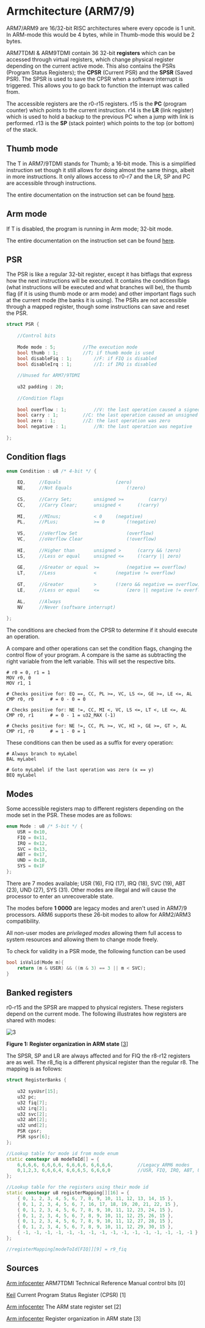 # Armchitecture (ARM7/9)

ARM7/ARM9 are 16/32-bit RISC architectures where every opcode is 1 unit. In ARM-mode this would be 4 bytes, while in Thumb-mode this would be 2 bytes.

ARM7TDMI & ARM9TDMI contain 36 32-bit **registers** which can be accessed through virtual registers, which change physical register depending on the current active mode. This also contains the PSRs (Program Status Registers); the **CPSR** (Current PSR) and the **SPSR** (Saved PSR). The SPSR is used to save the CPSR when a software interrupt is triggered. This allows you to go back to function the interrupt was called from.

The accessible registers are the r0-r15 registers. r15 is the **PC** (program counter) which points to the current instruction. r14 is the **LR** (link register) which is used to hold a backup to the previous PC when a jump with link is performed. r13 is the **SP** (stack pointer) which points to the top (or bottom) of the stack.

## Thumb mode

The T in ARM7/9TDMI stands for Thumb; a 16-bit mode. This is a simplified instruction set though it still allows for doing almost the same things, albeit in more instructions. It only allows access to r0-r7 and the LR, SP and PC are accessible through instructions.

The entire documentation on the instruction set can be found [here](docs/thumb.md).

## Arm mode

If T is disabled, the program is running in Arm mode; 32-bit mode.

The entire documentation on the instruction set can be found [here](docs/arm.md).

## PSR

The PSR is like a regular 32-bit register, except it has bitflags that express how the next instructions will be executed. It contains the condition flags (what instructions will be executed and what branches will be), the thumb flag (if it is using thumb mode or arm mode) and other important flags such at the current mode (the banks it is using). The PSRs are not accessible through a mapped register, though some instructions can save and reset the PSR.

```cpp
struct PSR {
  
    //Control bits
    
    Mode mode : 5;			//The execution mode
    bool thumb : 1;			//T; if thumb mode is used
    bool disableFiq : 1;		//F: if FIQ is disabled
    bool disableIrq : 1;		//I: if IRQ is disabled
    
    //Unused for ARM7/9TDMI
    
    u32 padding : 20;
    
    //Condition flags
    
    bool overflow : 1;			//V: the last operation caused a signed overflow
    bool carry : 1;			//C: the last operation caused an unsigned overflow
    bool zero : 1;			//Z: the last operation was zero
    bool negative : 1;			//N: the last operation was negative
    
};
```

## Condition flags

```cpp
enum Condition : u8 /* 4-bit */ {
  
    EQ,		//Equals					(zero)
    NE,		//Not Equals 					(!zero)
    
    CS,		//Carry Set; 		unsigned >= 		(carry)
    CC,		//Carry Clear;		unsigned <		(!carry)
    
    MI,		//MInus;			< 0		(negative)
    PL,		//PLus;				>= 0		(!negative)
    
    VS,		//oVerflow Set					(overflow)
    VC,		//oVerflow Clear				(!overflow)
    
    HI,		//Higher than		unsigned >		(carry && !zero)
    LS,		//Less or equal		unsigned <=		(!carry || zero)
    
    GE,		//Greater or equal	>=			(negative == overflow)
    LT,		//Less				<		(negative != overflow)
    
    GT,		//Greater			>		(!zero && negative == overflow)
    LE,		//Less or equal		<=			(zero || negative != overflow)
    
    AL,		//Always
    NV		//Never (software interrupt)
    
};
```

The conditions are checked from the CPSR to determine if it should execute an operation.

A compare and other operations can set the condition flags, changing the control flow of your program. A compare is the same as subtracting the right variable from the left variable. This will set the respective bits.

```assembly
# r0 = 0, r1 = 1
MOV r0, 0
MOV r1, 1

# Checks positive for: EQ ==, CC, PL >=, VC, LS <=, GE >=, LE <=, AL
CMP r0, r0 		# = 0 - 0 = 0

# Checks positive for: NE !=, CC, MI <, VC, LS <=, LT <, LE <=, AL
CMP r0, r1 		# = 0 - 1 = u32_MAX (-1)

# Checks positive for: NE !=, CC, PL >=, VC, HI >, GE >=, GT >, AL
CMP r1, r0 		# = 1 - 0 = 1
```

These conditions can then be used as a suffix for every operation:

```assembly
# Always branch to myLabel
BAL myLabel

# Goto myLabel if the last operation was zero (x == y)
BEQ myLabel
```

## Modes

Some accessible registers map to different registers depending on the mode set in the PSR. These modes are as follows:

```cpp
enum Mode : u8 /* 5-bit */ {
    USR = 0x10,
    FIQ = 0x11,
    IRQ = 0x12,
    SVC = 0x13,
    ABT = 0x17,
    UND = 0x1B,
    SYS = 0x1F
};
```

There are 7 modes available; USR (16), FIQ (17), IRQ (18), SVC (19), ABT (23), UND (27), SYS (31). Other modes are illegal and will cause the processor to enter an unrecoverable state.

The modes before **1 0000** are legacy modes and aren't used in ARM7/9 processors. ARM6 supports these 26-bit modes to allow for ARM2/ARM3 compatibility. 

All non-user modes are *privileged modes* allowing them full access to system resources and allowing them to change mode freely. 

To check for validity in a PSR mode, the following function can be used

```cpp
bool isValid(Mode m){
    return (m & USER) && ((m & 3) == 3 || m < SVC);
}
```

## Banked registers

r0-r15 and the SPSR are mapped to physical registers. These registers depend on the current mode. The following illustrates how registers are shared with modes:



![3](D:/programming/repos/nfse/docs/res/register_organization_in_ARM_state.svg)

**Figure 1: Register organization in ARM state** [[3](http://infocenter.arm.com/help/topic/com.arm.doc.ddi0229c/graphics/register_organization_in_ARM_state.svg)]



The SPSR, SP and LR are always affected and for FIQ the r8-r12 registers are as well. The r8_fiq is a different physical register than the regular r8. The mapping is as follows:

```cpp
struct RegisterBanks {
    
	u32 sysUsr[15];
	u32 pc;
	u32 fiq[7];
	u32 irq[2];
	u32 svc[2];
	u32 abt[2];
	u32 und[2];
	PSR cpsr;
	PSR spsr[6];
};

//Lookup table for mode id from mode enum
static constexpr u8 modeToId[] = {
    6,6,6,6, 6,6,6,6, 6,6,6,6, 6,6,6,6,			//Legacy ARM6 modes
    0,1,2,3, 6,6,6,4, 6,6,6,5, 6,6,6,0			//USR, FIQ, IRQ, ABT, UND, SYS
};

//Lookup table for the registers using their mode id
static constexpr u8 registerMapping[][16] = {
	{ 0, 1, 2, 3, 4, 5, 6, 7, 8, 9, 10, 11, 12, 13, 14, 15 },			//SYS and USR
	{ 0, 1, 2, 3, 4, 5, 6, 7, 16, 17, 18, 19, 20, 21, 22, 15 },			//FIQ
	{ 0, 1, 2, 3, 4, 5, 6, 7, 8, 9, 10, 11, 12, 23, 24, 15 },			//IRQ
	{ 0, 1, 2, 3, 4, 5, 6, 7, 8, 9, 10, 11, 12, 25, 26, 15 },			//SVC
	{ 0, 1, 2, 3, 4, 5, 6, 7, 8, 9, 10, 11, 12, 27, 28, 15 },			//ABT
	{ 0, 1, 2, 3, 4, 5, 6, 7, 8, 9, 10, 11, 12, 29, 30, 15 },			//UND
	{ -1, -1, -1, -1, -1, -1, -1, -1, -1, -1, -1, -1, -1, -1, -1, -1 }		//Invalid
};

//registerMapping[modeToId[FIQ]][9] = r9_fiq
```

## Sources

[Arm infocenter](http://infocenter.arm.com/help/index.jsp?topic=/com.arm.doc.ddi0210c/CIHIAAGE.html) ARM7TDMI Technical Reference Manual control bits [0]

[Keil](https://www.keil.com/pack/doc/cmsis/Core_A/html/group__CMSIS__CPSR.html) Current Program Status Register (CPSR) [1]

[Arm infocenter](http://infocenter.arm.com/help/index.jsp?topic=/com.arm.doc.ddi0229c/BGBJCJAE.html) The ARM state register set [2]

[Arm infocenter](http://infocenter.arm.com/help/topic/com.arm.doc.ddi0229c/graphics/register_organization_in_ARM_state.svg) Register organization in ARM state [3]
